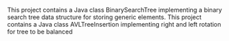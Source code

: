 This project contains a Java class BinarySearchTree implementing a binary search tree data structure for storing generic elements.
This project contains a Java class AVLTreeInsertion implementing right and left rotation for tree to be balanced
